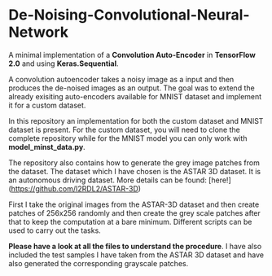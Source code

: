 # De-Noising-Convolutional-Neural-Network

A minimal implementation of a <b>Convolution Auto-Encoder</b> in <b>TensorFlow 2.0</b> and using <b>Keras.Sequential</b>.

<p align="center">
  <src="convolution_auto_encoder/cae.png">
</p>

A convolution autoencoder takes a noisy image as a input and then produces the de-noised images as an output. The goal was to extend the already exisiting auto-encoders available for MNIST dataset and implement it for a custom dataset. 

In this repository an implementation for both the custom dataset and MNIST dataset is present. For the custom dataset, you will need to clone the complete repository while for the MNIST model you can only work with <b>model_minst_data.py</b>. 

The repository also contains how to generate the grey image patches from the dataset. The dataset which I have chosen is the ASTAR 3D dataset. It is an autonomous driving dataset. More details can be found: [here!] (https://github.com/I2RDL2/ASTAR-3D)

First I take the original images from the ASTAR-3D dataset and then create patches of 256x256 randomly and then create the grey scale patches after that to keep the computation at a bare minimum. Different scripts can be used to carry out the tasks. 

<b>Please have a look at all the files to understand the procedure</b>. I have also included the test samples I have taken from the ASTAR 3D dataset and have also generated the corresponding grayscale patches.

 

